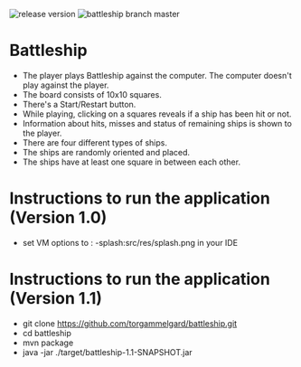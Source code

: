 ![release version](https://img.shields.io/badge/release-v1.1-blue.svg)
![battleship branch master](https://travis-ci.org/torgammelgard/Battleship.svg?branch=master)

# Battleship
 * The player plays Battleship against the computer. The computer doesn't play against the player.
 * The board consists of 10x10 squares.
 * There's a Start/Restart button.
 * While playing, clicking on a squares reveals if a ship has been hit or not.
 * Information about hits, misses and status of remaining ships is shown to the player.
 * There are four different types of ships.
 * The ships are randomly oriented and placed.
 * The ships have at least one square in between each other.

# Instructions to run the application (Version 1.0)
 * set VM options to : -splash:src/res/splash.png in your IDE
 
# Instructions to run the application (Version 1.1)
 - git clone https://github.com/torgammelgard/battleship.git
 - cd battleship
 - mvn package
 - java -jar ./target/battleship-1.1-SNAPSHOT.jar
